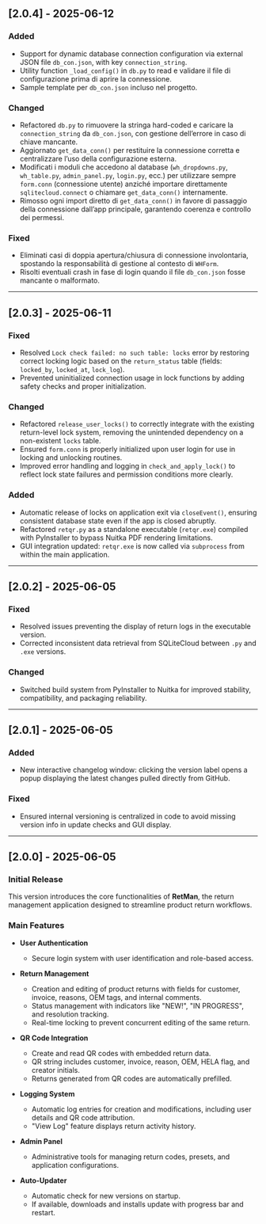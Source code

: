 ## [2.0.4] - 2025-06-12

### Added
- Support for dynamic database connection configuration via external JSON file `db_con.json`, with key `connection_string`.
- Utility function `_load_config()` in `db.py` to read e validare il file di configurazione prima di aprire la connessione.
- Sample template per `db_con.json` incluso nel progetto.

### Changed
- Refactored `db.py` to rimuovere la stringa hard-coded e caricare la `connection_string` da `db_con.json`, con gestione dell’errore in caso di chiave mancante.  
- Aggiornato `get_data_conn()` per restituire la connessione corretta e centralizzare l’uso della configurazione esterna.  
- Modificati i moduli che accedono al database (`wh_dropdowns.py`, `wh_table.py`, `admin_panel.py`, `login.py`, ecc.) per utilizzare sempre `form.conn` (connessione utente) anziché importare direttamente `sqlitecloud.connect` o chiamare `get_data_conn()` internamente.  
- Rimosso ogni import diretto di `get_data_conn()` in favore di passaggio della connessione dall’app principale, garantendo coerenza e controllo dei permessi.

### Fixed
- Eliminati casi di doppia apertura/chiusura di connessione involontaria, spostando la responsabilità di gestione al contesto di `WHForm`.  
- Risolti eventuali crash in fase di login quando il file `db_con.json` fosse mancante o malformato.

---

## [2.0.3] - 2025-06-11

### Fixed
- Resolved `Lock check failed: no such table: locks` error by restoring correct locking logic based on the `return_status` table (fields: `locked_by`, `locked_at`, `lock_log`).  
- Prevented uninitialized connection usage in lock functions by adding safety checks and proper initialization.

### Changed
- Refactored `release_user_locks()` to correctly integrate with the existing return-level lock system, removing the unintended dependency on a non-existent `locks` table.  
- Ensured `form.conn` is properly initialized upon user login for use in locking and unlocking routines.  
- Improved error handling and logging in `check_and_apply_lock()` to reflect lock state failures and permission conditions more clearly.

### Added
- Automatic release of locks on application exit via `closeEvent()`, ensuring consistent database state even if the app is closed abruptly.  
- Refactored `retqr.py` as a standalone executable (`retqr.exe`) compiled with PyInstaller to bypass Nuitka PDF rendering limitations.  
- GUI integration updated: `retqr.exe` is now called via `subprocess` from within the main application.

---

## [2.0.2] - 2025-06-05

### Fixed
- Resolved issues preventing the display of return logs in the executable version.  
- Corrected inconsistent data retrieval from SQLiteCloud between `.py` and `.exe` versions.

### Changed
- Switched build system from PyInstaller to Nuitka for improved stability, compatibility, and packaging reliability.

---

## [2.0.1] - 2025-06-05

### Added
- New interactive changelog window: clicking the version label opens a popup displaying the latest changes pulled directly from GitHub.

### Fixed
- Ensured internal versioning is centralized in code to avoid missing version info in update checks and GUI display.

---

## [2.0.0] - 2025-06-05

### Initial Release

This version introduces the core functionalities of **RetMan**, the return management application designed to streamline product return workflows.

### Main Features

- **User Authentication**
  - Secure login system with user identification and role-based access.

- **Return Management**
  - Creation and editing of product returns with fields for customer, invoice, reasons, OEM tags, and internal comments.
  - Status management with indicators like "NEW!", "IN PROGRESS", and resolution tracking.
  - Real-time locking to prevent concurrent editing of the same return.

- **QR Code Integration**
  - Create and read QR codes with embedded return data.
  - QR string includes customer, invoice, reason, OEM, HELA flag, and creator initials.
  - Returns generated from QR codes are automatically prefilled.

- **Logging System**
  - Automatic log entries for creation and modifications, including user details and QR code attribution.
  - "View Log" feature displays return activity history.

- **Admin Panel**
  - Administrative tools for managing return codes, presets, and application configurations.

- **Auto-Updater**
  - Automatic check for new versions on startup.
  - If available, downloads and installs update with progress bar and restart.

